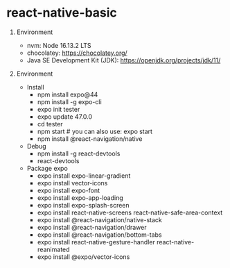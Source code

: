 # react-native-basic

1. Environment
   - nvm: Node 16.13.2 LTS
   - chocolatey: https://chocolatey.org/
   - Java SE Development Kit (JDK): https://openjdk.org/projects/jdk/11/

2. Environment
   - Install
     - npm install expo@44
     - npm install -g expo-cli
     - expo init tester
     - expo update 47.0.0
     - cd tester
     - npm start # you can also use: expo start
     - npm install @react-navigation/native
   - Debug
     - npm install -g react-devtools
     - react-devtools
   - Package expo
     - expo install expo-linear-gradient
     - expo install vector-icons
     - expo install expo-font
     - expo install expo-app-loading
     - expo install expo-splash-screen
     - expo install react-native-screens react-native-safe-area-context
     - expo install @react-navigation/native-stack
     - expo install @react-navigation/drawer
     - expo install @react-navigation/bottom-tabs
     - expo install react-native-gesture-handler react-native-reanimated
     - expo install @expo/vector-icons



